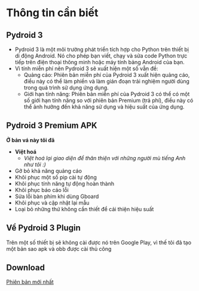 # Thông tin cần biết
## Pydroid 3
* Pydroid 3 là một môi trường phát triển tích hợp cho Python trên thiết bị di động Android. Nó cho phép bạn viết, chạy và sửa code Python trực tiếp trên điện thoại thông minh hoặc máy tính bảng Android của bạn.
* Vì tính miễn phí nên Pydroid 3 sẽ xuất hiện một số vẫn đề:
    * Quảng cáo: Phiên bản miễn phí của Pydroid 3 xuất hiện quảng cáo, điều này có thể làm phiền và làm gián đoạn trải nghiệm người dùng trong quá trình sử dụng ứng dụng.
    * Giới hạn tính năng: Phiên bản miễn phí của Pydroid 3 có thể có một số giới hạn tính năng so với phiên bản Premium (trả phí), điều này có thể ảnh hưởng đến khả năng sử dụng và hiệu suất của ứng dụng.
## Pydroid 3 Premium APK
**Ở bản vá này tôi đã**
* **Việt hoá**
    * *Việt hoá lại giao diện để thân thiện với những người mù tiếng Anh như tôi :)*
* Gỡ bỏ khả năng quảng cáo
* Khôi phục một số pip cài tự động
* Khôi phục tính năng tự động hoàn thành
* Khôi phục báo cáo lỗi
* Sửa lỗi bàn phím khi dùng Gboard
* Khôi phục và cập nhật lại mẫu
* Loại bỏ những thứ không cần thiết để cải thiện hiệu suất
## Về Pydroid 3 Plugin
Trên một số thiết bị sẽ không cài được nó trên Google Play, vì thế tôi đã tạo một bản sao apk và obb được cài thủ công
## Download
[Phiên bản mới nhất](https://github.com/tduc-dev/pydroid3/releases/tag/v1.0)
